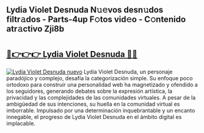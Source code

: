 ## Lydia Violet Desnuda N𝚞𝚎vos desn𝚞dos filtr𝚊dos - Parts-4up F𝚘tos vid𝚎o - C𝚘ntenido atr𝚊ctivo Zji8b

# <h2><a href="http://mb9mhj.tromn.icu/?c=Lydia+Violet+Desnuda">🔗👉👉👉 Lydia Violet Desnuda 🔗🔗</a></h2>

[![Lydia Violet Desnuda nuevo](https://i.imgur.com/pEAQMta.gif)](http://mb9mhj.tromn.icu/?c=Lydia+Violet+Desnuda)
Lydia Violet Desnuda, un personaje paradójico y complejo, desafía la categorización simple. Su enfoque poco ortodoxo para construir una personalidad web ha magnetizado y ofendido a los seguidores, generando debates sobre la expresión artística, la privacidad y las complejidades de las comunidades virtuales. A pesar de la ambigüedad de sus intenciones, su huella en la comunidad virtual es imborrable. Impulsado por una determinación inquebrantable y un encanto innegable, el progreso de Lydia Violet Desnuda en el ámbito digital es implacable.
